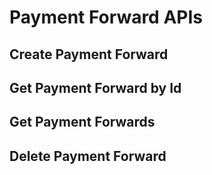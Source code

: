 # Payment Forward APIs

## Create Payment Forward

## Get Payment Forward by Id

## Get Payment Forwards

## Delete Payment Forward
